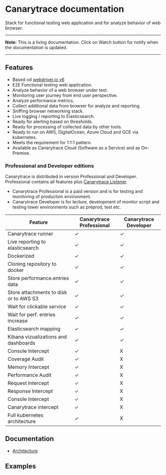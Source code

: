 # Canarytrace documentation
Stack for functional testing web application and for analyze behavior of web browser.

---

**Note:** This is a living documentation. Click on Watch button for notify when the documentation is updated.

---

## Features
- Based od [webdriver.io v6](https://webdriver.io/)
- E2E Functional testing web application.
- Analyze behavior of a web browser under test.
- Monitoring user journey from end user perspective.
- Analyze performance metrics.
- Collect additional data from browser for analyze and reporting.
- Sniffing browser networking stack.
- Live logging / reporting to Elasticsearch.
- Ready for alerting based on thresholds.
- Ready for processing of collected data by other tools.
- Ready to run on AWS, DigitalOcean, Azure Cloud and GCE via kubernetes.
- Meets the requirement for 1:1:1 pattern.
- Available as Canarytrace Cloud (Software as a Service) and as On-Premise.

### Professional and Developer editions

Canarytrace is distributed in version Professional and Developer. Professional contains all features plus [Canarytrace Listener](https://github.com/canarytrace/documentation/blob/master/listener/README.md).
- Canarytrace Professional is a paid version and is for testing and monitoring of production environment.
- Canarytrace Developer is for lecture, development of monitor script and testing lower environments such as preprod, test etc.


| Feature |                   Canarytrace Professional | Canarytrace Developer |
|---------                   | ------------------------ |----------------|
| Canarytrace runner         | ✓              | ✓       |
| Live reporting to elasticsearch        | ✓                 | ✓          |
| Dockerized        | ✓                 | ✓          |
| Cloning repository to docker         | ✓                 | ✓          |
| Store performance.entries data         | ✓                 | ✓          |
| Store attachments to disk or to AWS S3         | ✓                 | ✓          |
| Wait for clickable service         | ✓                 | ✓          |
| Wait for perf. entries increase         | ✓                 | ✓          |
| Elasticsearch mapping         | ✓                 | ✓          |
| Kibana vizualizations and dashboards         | ✓                 | ✓          |
| Console Intercept         | ✓                 | X          |
| Coverage Audit         | ✓                 | X          |
| Memory Intercept         | ✓                 | X          |
| Performance Audit         | ✓                 | X          |
| Request Intercept         | ✓                 | X          |
| Response Intercept         | ✓                 | X          |
| Console Intercept         | ✓                 | X          |
| Canarytrace intercept         | ✓                 | X          |
| Full kubernetes architecture         | ✓                 | X          |

## Documentation

- [Architecture](https://github.com/canarytrace/canarytrace-documentation/blob/master/architecture.md)


## Examples
